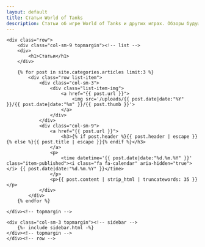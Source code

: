 ```yaml
---
layout: default
title: Статьи World of Tanks
description: Статьи об игре World of Tanks и других играх. Обзоры будущих обновлений WoT, анонс новых игр для ПК, обзоры новинок и прохождения игр...
---
```




<div class="container category-page">
	
    <div class="row">
        <div class="col-sm-9 topmargin"><!-- list -->
		<div>
			<h1>Статьи</h1>
		</div>	
		
		{% for post in site.categories.articles limit:3 %} 
			<div class="row list-item">
				<div class="col-sm-3">
					<div class="list-item-img">
						<a href="{{ post.url }}">
							<img src='/uploads/{{ post.date|date:"%Y" }}/{{ post.date|date:"%m" }}/{{ post.thumb }}'>
						</a>
					</div>
				</div>
				<div class="col-sm-9">
					<a href="{{ post.url }}">
						<h3>{% if post.header %}{{ post.header | escape }}{% else %}{{ post.title | escape }}{% endif %}</h3>
					</a>
					<p>
						<time datetime='{{ post.date|date:"%d.%m.%Y" }}' class="item-published"><i class="fa fa-calendar" aria-hidden="true"></i> {{ post.date|date:"%d.%m.%Y" }}</time>
					</p>
					<p>{{ post.content | strip_html | truncatewords: 35 }}</p>
				</div>
			</div>
		{% endfor %}
		
	</div><!-- topmargin -->
	    
	<div class="col-sm-3 topmargin"><!-- sidebar -->
		{%- include sidebar.html -%}
	</div><!-- topmargin -->
    </div><!-- row -->

</div><!-- container -->

